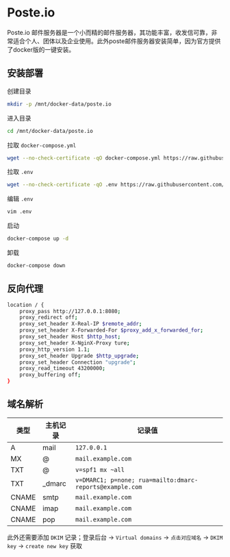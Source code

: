 # Poste.io

Poste.io 邮件服务器是一个小而精的邮件服务器，其功能丰富，收发信可靠，非常适合个人、团体以及企业使用。此外poste邮件服务器安装简单，因为官方提供了docker版的一键安装。

## 安装部署

创建目录
```bash
mkdir -p /mnt/docker-data/poste.io
```

进入目录
```bash
cd /mnt/docker-data/poste.io
```

拉取 `docker-compose.yml`
```bash
wget --no-check-certificate -qO docker-compose.yml https://raw.githubusercontent.com/kenote/docker-compose/main/poste.io/compose.yml
```

拉取 `.env`
```bash
wget --no-check-certificate -qO .env https://raw.githubusercontent.com/kenote/docker-compose/main/poste.io/.env.example
```

编辑 `.env`
```bash
vim .env
```

启动
```bash
docker-compose up -d
```

卸载
```bash
docker-compose down
```

##  反向代理

```bash
location / {
    proxy_pass http://127.0.0.1:8080;
    proxy_redirect off;
    proxy_set_header X-Real-IP $remote_addr;
    proxy_set_header X-Forwarded-For $proxy_add_x_forwarded_for;
    proxy_set_header Host $http_host;
    proxy_set_header X-NginX-Proxy ture;
    proxy_http_version 1.1;
    proxy_set_header Upgrade $http_upgrade;
    proxy_set_header Connection "upgrade";
    proxy_read_timeout 43200000;
    proxy_buffering off;
}
```

## 域名解析

| 类型 | 主机记录 | 记录值 |
| --- |---|---|
| A | mail | `127.0.0.1` |
| MX | @ | `mail.example.com` |
| TXT | @ | `v=spf1 mx ~all` |
| TXT | _dmarc | `v=DMARC1; p=none; rua=mailto:dmarc-reports@example.com` |
| CNAME | smtp | `mail.example.com` |
| CNAME | imap | `mail.example.com` |
| CNAME | pop | `mail.example.com` |

此外还需要添加 `DKIM` 记录；登录后台 -> `Virtual domains` -> `点击对应域名` -> `DKIM key` -> `create new key` 获取